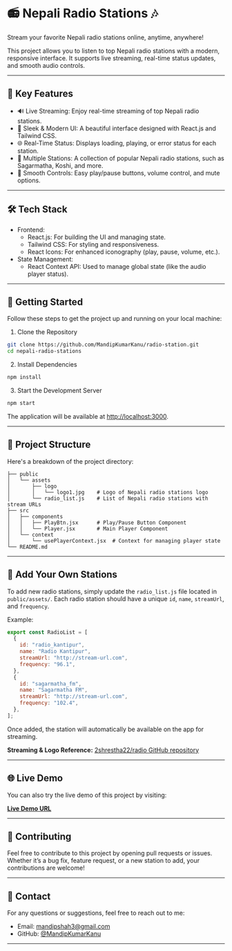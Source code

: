# 📻 Nepali Radio Stations 🎶

Stream your favorite Nepali radio stations online, anytime, anywhere!

This project allows you to listen to top Nepali radio stations with a modern, responsive interface. It supports live streaming, real-time status updates, and smooth audio controls.

---

## 🌟 Key Features

- 🔊 Live Streaming: Enjoy real-time streaming of top Nepali radio stations.
- 🎵 Sleek & Modern UI: A beautiful interface designed with React.js and Tailwind CSS.
- 🌐 Real-Time Status: Displays loading, playing, or error status for each station.
- 📡 Multiple Stations: A collection of popular Nepali radio stations, such as Sagarmatha, Koshi, and more.
- 🔁 Smooth Controls: Easy play/pause buttons, volume control, and mute options.

---

## 🛠️ Tech Stack

- Frontend:
  - React.js: For building the UI and managing state.
  - Tailwind CSS: For styling and responsiveness.
  - React Icons: For enhanced iconography (play, pause, volume, etc.).
- State Management:
  - React Context API: Used to manage global state (like the audio player status).

---

## 🚀 Getting Started

Follow these steps to get the project up and running on your local machine:

1. Clone the Repository

```bash
git clone https://github.com/MandipKumarKanu/radio-station.git
cd nepali-radio-stations
```

2. Install Dependencies

```bash
npm install
```

3. Start the Development Server

```bash
npm start
```

The application will be available at [http://localhost:3000](http://localhost:3000).

---

## 📁 Project Structure

Here's a breakdown of the project directory:

```
├── public
│   └── assets
│       ├── logo
│       │   └── logo1.jpg    # Logo of Nepali radio stations logo
│       └── radio_list.js    # List of Nepali radio stations with stream URLs
├── src
│   ├── components
│   │   ├── PlayBtn.jsx      # Play/Pause Button Component
│   │   └── Player.jsx       # Main Player Component
│   └── context
│       └── usePlayerContext.jsx  # Context for managing player state
└── README.md
```

---

## 📡 Add Your Own Stations

To add new radio stations, simply update the `radio_list.js` file located in `public/assets/`. Each radio station should have a unique `id`, `name`, `streamUrl`, and `frequency`.

Example:

```javascript
export const RadioList = [
  {
    id: "radio_kantipur",
    name: "Radio Kantipur",
    streamUrl: "http://stream-url.com",
    frequency: "96.1",
  },
  {
    id: "sagarmatha_fm",
    name: "Sagarmatha FM",
    streamUrl: "http://stream-url.com",
    frequency: "102.4",
  },
];
```

Once added, the station will automatically be available on the app for streaming.

**Streaming & Logo Reference:** [2shrestha22/radio GitHub repository](https://github.com/2shrestha22/radio/tree/main/assets)

---

## 🌐 Live Demo

You can also try the live demo of this project by visiting:

[**Live Demo URL**](https://nep-tune.web.app/)

---

## 🤝 Contributing

Feel free to contribute to this project by opening pull requests or issues. Whether it’s a bug fix, feature request, or a new station to add, your contributions are welcome!

---

## 💬 Contact

For any questions or suggestions, feel free to reach out to me:

- Email: [mandipshah3@gmail.com](mailto:mandipshah3@gmail.com)
- GitHub: [@MandipKumarKanu](https://github.com/MandipKumarKanu)

---
